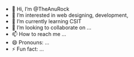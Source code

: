 
- 👋 Hi, I’m @TheAnuRock
- 👀 I’m interested in web designing, development,
- 🌱 I’m currently learning CSIT
- 💞️ I’m looking to collaborate on ...
- 📫 How to reach me ...
- 😄 Pronouns: ...
- ⚡ Fun fact: ...

<!---
TheAnuRock/TheAnuRock is a ✨ special ✨ repository because its `README.md` (this file) appears on your GitHub profile.
You can click the Preview link to take a look at your changes.
--->
